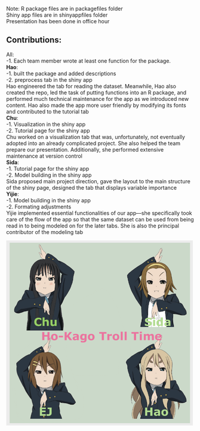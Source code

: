 Note: R package files are in packagefiles folder    
Shiny app files are in shinyappfiles folder    
Presentation has been done in office hour     

## Contributions:   
All:   
    -1. Each team member wrote at least one function for the package.   
**Hao**:   
    -1. built the package and added descriptions   
    -2. preprocess tab in the shiny app  
    Hao engineered the tab for reading the dataset. Meanwhile, Hao also created the repo, led the task of putting functions into an R package, and performed much technical maintenance for the app as we introduced new content. Hao also made the app more user friendly by modifying its fonts and contributed to the tutorial tab   
**Chu**:   
    -1. Visualization in the shiny app    
    -2. Tutorial page for the shiny app    
    Chu worked on a visualization tab that was, unfortunately, not eventually adopted into an already complicated project. She also helped the team prepare our presentation. Additionally, she performed extensive maintenance at version control   
**Sida**:   
    -1. Tutorial page for the shiny app    
    -2. Model building in the shiny app    
    Sida proposed main project direction, gave the layout to the main structure of the shiny page, designed the tab that displays variable importance   
**Yijie**:   
    -1. Model building in the shiny app    
    -2. Formating adjustments    
    Yijie implemented essential functionalities of our app––she specifically took care of the flow of the app so that the same dataset can be used from being read in to being modeled on for the later tabs. She is also the principal contributor of the modeling tab    


<img src="https://github.com/PHP-2560/r-package-after-school-troll-time/blob/master/pic/htt.png" width="500"/>
